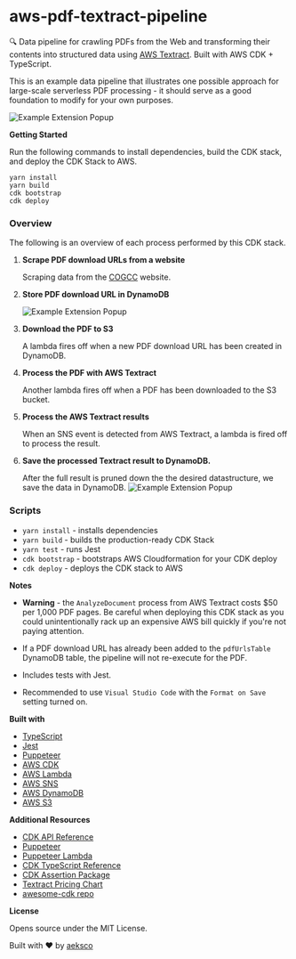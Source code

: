 # aws-pdf-textract-pipeline

:mag: Data pipeline for crawling PDFs from the Web and transforming their contents into structured data using [AWS Textract](https://aws.amazon.com/textract/). Built with AWS CDK + TypeScript.

This is an example data pipeline that illustrates one possible approach for large-scale serverless PDF processing - it should serve as a good foundation to modify for your own purposes.

![Example Extension Popup](https://i.imgur.com/3F89JQK.png "Example Extension Popup")

<!-- https://cloudcraft.co/view/e135397e-a673-411e-9ee7-05a5618052b2?key=R-OLiwplnkA9dtQxtkVqOw&interactive=true&embed=true -->

**Getting Started**

Run the following commands to install dependencies, build the CDK stack, and deploy the CDK Stack to AWS.

```
yarn install
yarn build
cdk bootstrap
cdk deploy
```

### Overview

The following is an overview of each process performed by this CDK stack.

1. **Scrape PDF download URLs from a website**

   Scraping data from the [COGCC](https://cogcc.state.co.us/) website.

2. **Store PDF download URL in DynamoDB**

   ![Example Extension Popup](https://i.imgur.com/bmFJGDW.png "Example Extension Popup")

3. **Download the PDF to S3**

   A lambda fires off when a new PDF download URL has been created in DynamoDB.

4. **Process the PDF with AWS Textract**

   Another lambda fires off when a PDF has been downloaded to the S3 bucket.

5. **Process the AWS Textract results**

   When an SNS event is detected from AWS Textract, a lambda is fired off to process the result.

6. **Save the processed Textract result to DynamoDB.**

   After the full result is pruned down the the desired datastructure, we save the data in DynamoDB.
   ![Example Extension Popup](https://i.imgur.com/HkTtLmi.png "Example Extension Popup")

### Scripts

- `yarn install` - installs dependencies
- `yarn build` - builds the production-ready CDK Stack
- `yarn test` - runs Jest
- `cdk bootstrap` - bootstraps AWS Cloudformation for your CDK deploy
- `cdk deploy` - deploys the CDK stack to AWS

**Notes**

- **Warning** - the `AnalyzeDocument` process from AWS Textract costs \$50 per 1,000 PDF pages. Be careful when deploying this CDK stack as you could unintentionally rack up an expensive AWS bill quickly if you're not paying attention.

- If a PDF download URL has already been added to the `pdfUrlsTable` DynamoDB table, the pipeline will not re-execute for the PDF.

- Includes tests with Jest.

- Recommended to use `Visual Studio Code` with the `Format on Save` setting turned on.

**Built with**

- [TypeScript](https://www.typescriptlang.org/)
- [Jest](https://jestjs.io)
- [Puppeteer](https://jestjs.io)
- [AWS CDK](https://aws.amazon.com/cdk/)
- [AWS Lambda](https://aws.amazon.com/lambda/)
- [AWS SNS](https://aws.amazon.com/sns/)
- [AWS DynamoDB](https://aws.amazon.com/dynamodb/)
- [AWS S3](https://aws.amazon.com/s3/)

**Additional Resources**

- [CDK API Reference](https://docs.aws.amazon.com/cdk/api/latest/docs/aws-construct-library.html)
- [Puppeteer](https://github.com/puppeteer/puppeteer)
- [Puppeteer Lambda](https://github.com/alixaxel/chrome-aws-lambda)
- [CDK TypeScript Reference](https://docs.aws.amazon.com/cdk/api/latest/typescript/api/index.html)
- [CDK Assertion Package](https://github.com/aws/aws-cdk/tree/master/packages/%40aws-cdk/assert)
- [Textract Pricing Chart](https://aws.amazon.com/textract/pricing/)
- [awesome-cdk repo](https://github.com/eladb/awesome-cdk)

**License**

Opens source under the MIT License.

Built with :heart: by [aeksco](https://twitter.com/aeksco)

<!-- Reddit Threads -->
<!-- https://www.reddit.com/r/aws/comments/fbwtr2/example_serverless_data_pipeline_for_crawling/ -->
<!-- https://www.reddit.com/r/serverless/comments/fbwsak/serverless_data_pipeline_for_crawling_pdfs_from/ -->
<!-- https://www.reddit.com/r/typescript/comments/fcy30x/example_serverless_data_pipeline_for_crawling/ -->
<!-- https://www.reddit.com/r/webdev/comments/fd65r2/example_serverless_data_pipeline_for_crawling/ -->
